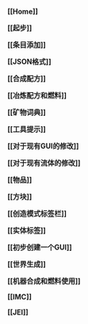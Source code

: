 __[[Home]]__

__[[起步]]__

__[[条目添加]]__

__[[JSON格式]]__

__[[合成配方]]__

__[[冶炼配方和燃料]]__

__[[矿物词典]]__

__[[工具提示]]__

__[[对于现有GUI的修改]]__

__[[对于现有流体的修改]]__

__[[物品]]__

__[[方块]]__

__[[创造模式标签栏]]__

__[[实体标签]]__

__[[初步创建一个GUI]]__

__[[世界生成]]__

__[[机器合成和燃料使用]]__

__[[IMC]]__

__[[JEI]]__